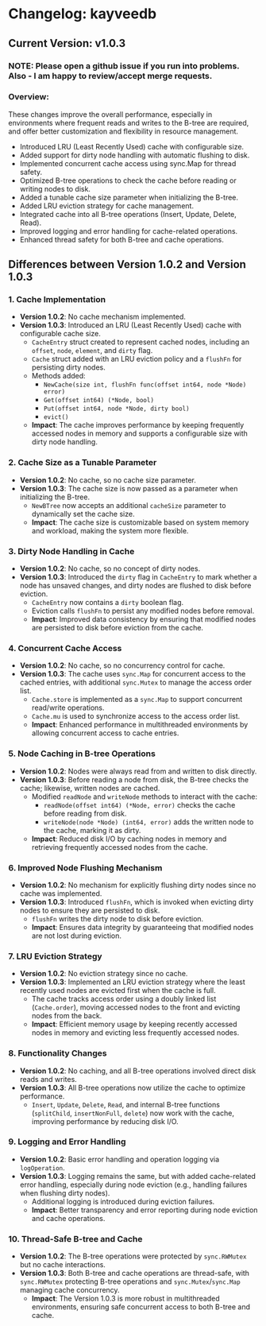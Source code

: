 # Changelog: kayveedb 
## Current Version: v1.0.3

### NOTE: Please open a github issue if you run into problems. Also - I am happy to review/accept merge requests.

### Overview:

These changes improve the overall performance, especially in environments where frequent reads and writes to the B-tree are required, and offer better customization and flexibility in resource management.

* Introduced LRU (Least Recently Used) cache with configurable size.
* Added support for dirty node handling with automatic flushing to disk.
* Implemented concurrent cache access using sync.Map for thread safety.
* Optimized B-tree operations to check the cache before reading or writing nodes to disk.
* Added a tunable cache size parameter when initializing the B-tree.
* Added LRU eviction strategy for cache management.
* Integrated cache into all B-tree operations (Insert, Update, Delete, Read).
* Improved logging and error handling for cache-related operations.
* Enhanced thread safety for both B-tree and cache operations.

## Differences between Version 1.0.2 and Version 1.0.3

### 1. Cache Implementation
- **Version 1.0.2**: No cache mechanism implemented.
- **Version 1.0.3**: Introduced an LRU (Least Recently Used) cache with configurable cache size.
    - `CacheEntry` struct created to represent cached nodes, including an `offset`, `node`, `element`, and `dirty` flag.
    - `Cache` struct added with an LRU eviction policy and a `flushFn` for persisting dirty nodes.
    - Methods added:
        - `NewCache(size int, flushFn func(offset int64, node *Node) error)`
        - `Get(offset int64) (*Node, bool)`
        - `Put(offset int64, node *Node, dirty bool)`
        - `evict()`
    - **Impact**: The cache improves performance by keeping frequently accessed nodes in memory and supports a configurable size with dirty node handling.

### 2. Cache Size as a Tunable Parameter
- **Version 1.0.2**: No cache, so no cache size parameter.
- **Version 1.0.3**: The cache size is now passed as a parameter when initializing the B-tree.
    - `NewBTree` now accepts an additional `cacheSize` parameter to dynamically set the cache size.
    - **Impact**: The cache size is customizable based on system memory and workload, making the system more flexible.

### 3. Dirty Node Handling in Cache
- **Version 1.0.2**: No cache, so no concept of dirty nodes.
- **Version 1.0.3**: Introduced the `dirty` flag in `CacheEntry` to mark whether a node has unsaved changes, and dirty nodes are flushed to disk before eviction.
    - `CacheEntry` now contains a `dirty` boolean flag.
    - Eviction calls `flushFn` to persist any modified nodes before removal.
    - **Impact**: Improved data consistency by ensuring that modified nodes are persisted to disk before eviction from the cache.

### 4. Concurrent Cache Access
- **Version 1.0.2**: No cache, so no concurrency control for cache.
- **Version 1.0.3**: The cache uses `sync.Map` for concurrent access to the cached entries, with additional `sync.Mutex` to manage the access order list.
    - `Cache.store` is implemented as a `sync.Map` to support concurrent read/write operations.
    - `Cache.mu` is used to synchronize access to the access order list.
    - **Impact**: Enhanced performance in multithreaded environments by allowing concurrent access to cache entries.

### 5. Node Caching in B-tree Operations
- **Version 1.0.2**: Nodes were always read from and written to disk directly.
- **Version 1.0.3**: Before reading a node from disk, the B-tree checks the cache; likewise, written nodes are cached.
    - Modified `readNode` and `writeNode` methods to interact with the cache:
        - `readNode(offset int64) (*Node, error)` checks the cache before reading from disk.
        - `writeNode(node *Node) (int64, error)` adds the written node to the cache, marking it as dirty.
    - **Impact**: Reduced disk I/O by caching nodes in memory and retrieving frequently accessed nodes from the cache.

### 6. Improved Node Flushing Mechanism
- **Version 1.0.2**: No mechanism for explicitly flushing dirty nodes since no cache was implemented.
- **Version 1.0.3**: Introduced `flushFn`, which is invoked when evicting dirty nodes to ensure they are persisted to disk.
    - `flushFn` writes the dirty node to disk before eviction.
    - **Impact**: Ensures data integrity by guaranteeing that modified nodes are not lost during eviction.

### 7. LRU Eviction Strategy
- **Version 1.0.2**: No eviction strategy since no cache.
- **Version 1.0.3**: Implemented an LRU eviction strategy where the least recently used nodes are evicted first when the cache is full.
    - The cache tracks access order using a doubly linked list (`Cache.order`), moving accessed nodes to the front and evicting nodes from the back.
    - **Impact**: Efficient memory usage by keeping recently accessed nodes in memory and evicting less frequently accessed nodes.

### 8. Functionality Changes
- **Version 1.0.2**: No caching, and all B-tree operations involved direct disk reads and writes.
- **Version 1.0.3**: All B-tree operations now utilize the cache to optimize performance.
    - `Insert`, `Update`, `Delete`, `Read`, and internal B-tree functions (`splitChild`, `insertNonFull`, `delete`) now work with the cache, improving performance by reducing disk I/O.

### 9. Logging and Error Handling
- **Version 1.0.2**: Basic error handling and operation logging via `logOperation`.
- **Version 1.0.3**: Logging remains the same, but with added cache-related error handling, especially during node eviction (e.g., handling failures when flushing dirty nodes).
    - Additional logging is introduced during eviction failures.
    - **Impact**: Better transparency and error reporting during node eviction and cache operations.

### 10. Thread-Safe B-tree and Cache
- **Version 1.0.2**: The B-tree operations were protected by `sync.RWMutex` but no cache interactions.
- **Version 1.0.3**: Both B-tree and cache operations are thread-safe, with `sync.RWMutex` protecting B-tree operations and `sync.Mutex`/`sync.Map` managing cache concurrency.
    - **Impact**: The Version 1.0.3 is more robust in multithreaded environments, ensuring safe concurrent access to both B-tree and cache.
